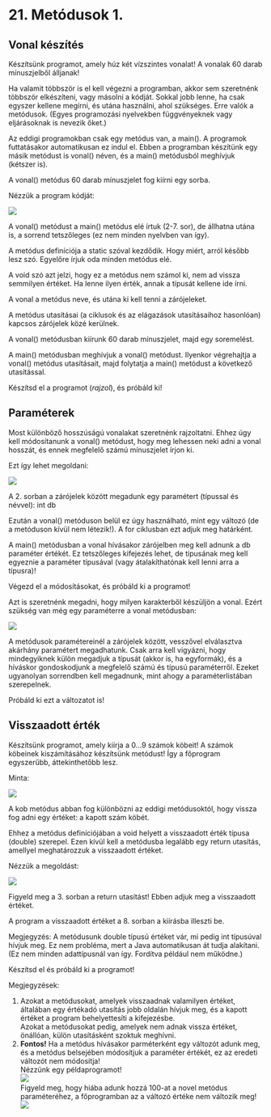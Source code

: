 # 21. Metódusok 1.

## Vonal készítés

Készítsünk programot, amely húz két vízszintes vonalat! A vonalak 60 darab mínuszjelből álljanak!

Ha valamit többször is el kell végezni a programban, akkor sem szeretnénk többször elkészíteni, vagy másolni a kódját. Sokkal jobb lenne, ha csak egyszer kellene megírni, és utána használni, ahol szükséges. Erre valók a metódusok. (Egyes programozási nyelvekben függvényeknek vagy eljárásoknak is nevezik őket.)

Az eddigi programokban csak egy metódus van, a main(). A programok futtatásakor automatikusan ez indul el. Ebben a programban készítünk egy másik metódust is vonal() néven, és a main() metódusból meghívjuk (kétszer is).

A vonal() metódus 60 darab mínuszjelet fog kiírni egy sorba.

Nézzük a program kódját:

![](media/c16e4ac43f485ef8e99ee880acb0412c.png)

A vonal() metódust a main() metódus elé írtuk (2-7. sor), de állhatna utána is, a sorrend tetszőleges (ez nem minden nyelvben van így).

A metódus definíciója a static szóval kezdődik. Hogy miért, arról később lesz szó. Egyelőre írjuk oda minden metódus elé.

A void szó azt jelzi, hogy ez a metódus nem számol ki, nem ad vissza semmilyen értéket. Ha lenne ilyen érték, annak a típusát kellene ide írni.

A vonal a metódus neve, és utána ki kell tenni a zárójeleket.

A metódus utasításai (a ciklusok és az elágazások utasításaihoz hasonlóan) kapcsos zárójelek közé kerülnek.

A vonal() metódusban kiírunk 60 darab mínuszjelet, majd egy soremelést.

A main() metódusban meghívjuk a vonal() metódust. Ilyenkor végrehajtja a vonal() metódus utasításait, majd folytatja a main() metódust a következő utasítással.

Készítsd el a programot (*rajzol*), és próbáld ki!

## Paraméterek

Most különböző hosszúságú vonalakat szeretnénk rajzoltatni. Ehhez úgy kell módosítanunk a vonal() metódust, hogy meg lehessen neki adni a vonal hosszát, és ennek megfelelő számú mínuszjelet írjon ki.

Ezt így lehet megoldani:

![](media/121e5e2f57b9ef2b3e3440b60eb5ad27.png)

A 2. sorban a zárójelek között megadunk egy paramétert (típussal és névvel): int db

Ezután a vonal() metóduson belül ez úgy használható, mint egy változó (de a metóduson kívül nem létezik!). A for ciklusban ezt adjuk meg határként.

A main() metódusban a vonal hívásakor zárójelben meg kell adnunk a db paraméter értékét. Ez tetszőleges kifejezés lehet, de típusának meg kell egyeznie a paraméter típusával (vagy átalakíthatónak kell lenni arra a típusra)!

Végezd el a módosításokat, és próbáld ki a programot!

Azt is szeretnénk megadni, hogy milyen karakterből készüljön a vonal. Ezért szükség van még egy paraméterre a vonal metódusban:

![](media/6c461ddef709fc09b327b35fd6ee7576.png)

A metódusok paramétereinél a zárójelek között, vesszővel elválasztva akárhány paramétert megadhatunk. Csak arra kell vigyázni, hogy mindegyiknek külön megadjuk a típusát (akkor is, ha egyformák), és a híváskor gondoskodjunk a megfelelő számú és típusú paraméterről. Ezeket ugyanolyan sorrendben kell megadnunk, mint ahogy a paraméterlistában szerepelnek.

Próbáld ki ezt a változatot is!

## Visszaadott érték

Készítsünk programot, amely kiírja a 0…9 számok köbeit! A számok köbeinek kiszámításához készítsünk metódust! Így a főprogram egyszerűbb, áttekinthetőbb lesz.

Minta:

![](media/b0bc213822d7e84954b3692f9cb6075f.png)

A kob metódus abban fog különbözni az eddigi metódusoktól, hogy vissza fog adni egy értéket: a kapott szám köbét.

Ehhez a metódus definíciójában a void helyett a visszaadott érték típusa (double) szerepel. Ezen kívül kell a metódusba legalább egy return utasítás, amellyel meghatározzuk a visszaadott értéket.

Nézzük a megoldást:

![](media/62d52ed01888fe5154832c8ad9073539.png)

Figyeld meg a 3. sorban a return utasítást! Ebben adjuk meg a visszaadott értéket.

A program a visszaadott értéket a 8. sorban a kiírásba illeszti be.

Megjegyzés: A metódusunk double típusú értéket vár, mi pedig int típusúval hívjuk meg. Ez nem probléma, mert a Java automatikusan át tudja alakítani. (Ez nem minden adattípusnál van így. Fordítva például nem működne.)

Készítsd el és próbáld ki a programot!

Megjegyzések:

1.  Azokat a metódusokat, amelyek visszaadnak valamilyen értéket, általában egy értékadó utasítás jobb oldalán hívjuk meg, és a kapott értéket a program behelyettesíti a kifejezésbe.   
    Azokat a metódusokat pedig, amelyek nem adnak vissza értéket, önállóan, külön utasításként szoktuk meghívni.
2.  **Fontos!** Ha a metódus hívásakor parméterként egy változót adunk meg, és a metódus belsejében módosítjuk a paraméter értékét, ez az eredeti változót nem módosítja!  
    Nézzünk egy példaprogramot!  
    ![](media/c55166d3419647e595dbca4a833fbcde.png)  
    Figyeld meg, hogy hiába adunk hozzá 100-at a novel metódus paraméteréhez, a főprogramban az a változó értéke nem változik meg!  
    ![](media/5cf477d7af3f52af553f33855206d2d2.png)
